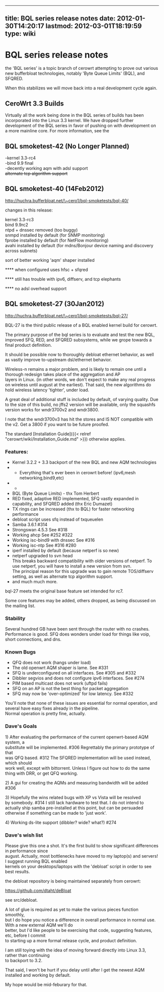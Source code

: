 
---
title: BQL series release notes
date: 2012-01-30T14:20:17
lastmod: 2012-03-01T18:19:59
type: wiki
---
BQL series release notes
========================

the 'BQL series' is a topic branch of cerowrt attempting to prove out
various\
new bufferbloat technologies, notably 'Byte Queue Limits' (BQL), and
SFQRED.

When this stabilizes we will move back into a real development cycle
again.

CeroWrt 3.3 Builds
------------------

Virtually all the work being done in the BQL series of builds has been
incorporated into the Linux 3.3 kernel. We have dropped further
development of the BQL series in favor of pushing on with development on
a more mainline core. For more information, see the

BQL smoketest-42 (No Longer Planned)
------------------------------------

-kernel 3.3-rc4\
-bind 9.9 final\
-decently working aqm with adsl support\
~~alternate tcp algorithm support~~

BQL smoketest-40 (14Feb2012)
----------------------------

http://huchra.bufferbloat.net/\~cero1/bql-smoketests/bql-40/

changes in this release:

kernel 3.3-rc3\
bind 9.9rc2\
ntpd + dnssec removed (too buggy)\
snmpd installed by default (for SNMP monitoring)\
fprobe installed by default (for NetFlow monitoring)\
avahi installed by default (for mdns/Bonjour device naming and discovery
across subnets)

sort of better working 'aqm' shaper installed

**** when configured uses hfsc + sfqred

**** still has trouble with ipv6, diffserv, and tcp elephants

**** no adsl overhead support

BQL smoketest-27 (30Jan2012)
----------------------------

http://huchra.bufferbloat.net/\~cero1/bql-smoketests/bql-27/

BQL-27 is the third public release of a BQL enabled kernel build for
cerowrt.

The primary purpose of the bql series is to evaluate and test the new
BQL, improved SFQ, RED, and SFQRED subsystems, while we grope towards a
final product definition.

It should be possible now to thoroughly debloat ethernet behavior, as
well as vastly improve to-upstream dsl/ethernet behavior.

Wireless-n remains a major problem, and is likely to remain one until a
thorough redesign takes place of the aggregation and AP\
layers in Linux. (in other words, we don't expect to make any real
progress on wireless until august at the earliest). That said, the new
algorithms do hold wireless latency 'tighter', under load.

A great deal of additional stuff is included by default, of varying
quality. Due to the size of this build, no jffs2 version will be
available, only the squashfs version works for wndr3700v2 and wndr3800.

I note that the wndr3700v3 has hit the stores and IS NOT compatible with
the v2. Get a 3800 if you want to be future proofed.

The standard [Installation Guide]({{< relref "cerowrt/wiki/Installation_Guide.md" >}}) otherwise applies.

### Features:

-   Kernel 3.2.2 + 3.3 backport of the new BQL and new AQM technologies
-   + Everything that's ever been in cerowrt before!
    (ipv6,mesh networking,bind9,etc)
-   +
-   BQL (Byte Queue Limits) - thx Tom Herbert
-   RED fixed, adaptive RED implemented, SFQ vastly expanded in
    capability, and SFQRED added (thx Eric Dumazet)
-   TX rings can be increased (thx to BQL) for faster networking
    performance
-   debloat script uses sfq instead of txqueuelen
-   Samba 3.6.1 \#314
-   Strongswan 4.5.3 See \#318
-   Working ahcp See \#252 \#322
-   Working isc-bind9 with dnssec See \#316
-   Working isc-ntp See \#316 \#280
-   iperf installed by default (because netperf is so new)
-   netperf upgraded to svn head\
    This breaks backward compatibility with older versions of netperf.
    To use netperf, you will have to install a new version from svn.\
    The principal reason for this upgrade was to gain remote
    TOS/diffserv setting, as well as alternate tcp algorithm support.
-   and much much more.

bql-27 meets the original base feature set intended for rc7.

Some core features may be added, others dropped, as being discussed on
the mailing list.

### Stability

Several hundred GB have been sent through the router with no crashes.
Performance is good. SFQ does wonders under load for things like voip,
short connections, and dns.

### Known Bugs

-   QFQ does not work (hangs under load)
-   The old openwrt AQM shaper is lame. See \#331
-   SFQ is underconfigured on all interfaces. See \#305 and \#332
-   Dibbler segvios and does not configure ipv6 interfaces. See \#274
-   PIM based multicast does not work (uftpd fails)
-   SFQ on an AP is not the best thing for packet aggregation
-   SFQ may now be 'over-optimized' for low latency. See \#332

You'll note that none of these issues are essential for normal
operation, and several have easy fixes already in the pipeline.\
Normal operation is pretty fine, actually.

### Dave's Goals

1\) After evaluating the performance of the current openwrt-based AQM
system, a\
substitute will be implemented. \#306 Regrettably the primary prototype
of that\
was QFQ based. \#312 The SFQRED implementation will be used instead,
which should\
work well, except with bittorrent. Unless I figure out how to do the
same\
thing with DRR, or get QFQ working.

2\) A gui for creating the AQMs and measuring bandwidth will be added\
\#306

3\) Hopefully the wins related bugs with XP vs Vista will be resolved\
by somebody. \#314 I still lack hardware to test that. I do not intend
to\
actually ship samba pre-installed at this point, but can be persuaded\
otherwise if something can be made to 'just work'.

4\) Working ds-lite support (dibbler? wide? what?) \#274

### Dave's wish list

Please give this one a shot. It's the first build to show significant
differences in performance since\
august. Actually, most bottlenecks have moved to my laptop(s) and
servers! I suggest running BQL enabled\
kernels on your desktops/laptops with the 'debloat' script in order to
see best results.

the debloat repository is being maintained separately from cerowrt:

https://github.com/dtaht/deBloat

see src/debloat.

A lot of glue is required as yet to make the various pieces function
smoothly,\
but I do hope you notice a difference in overall performance in normal
use. With a new external AQM we'll do\
better, but I'd like people to be exercising that code, suggesting
features, etc, before I commit\
to starting up a more formal release cycle, and product definition.

I am still toying with the idea of moving forward directly into Linux
3.3, rather than continuing\
to backport to 3.2.

That said, I won't be hurt if you delay until after I get the newest AQM
installed and working by default.

My hope would be mid-feburary for that.

